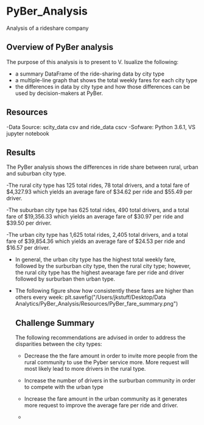 # PyBer_Analysis
Analysis of a rideshare company


## Overview of PyBer analysis
The purpose of this analysis is to present to V. Isualize the following:
- a summary DataFrame of the ride-sharing data by city type
- a multiple-line graph that shows the total weekly fares for each city type
- the differences in data by city type and how those differences can be used by decision-makers at PyBer.




## Resources
-Data Source: scity_data csv and ride_data cscv 
-Sofware: Python 3.6.1, VS jupyter notebook

## Results
The PyBer analysis shows the differences in ride share between rural, urban and suburban city type. 

-The rural city type has 125 total rides, 78 total drivers, and a total fare of $4,327.93 which yields
  an average fare of $34.62 per ride and $55.49 per driver. 

-The suburban city type has 625 total rides, 490 total drivers, and a total fare of $19,356.33 which yields
  an average fare of $30.97 per ride and $39.50 per driver.

-The urban city type has 1,625 total rides, 2,405 total drivers, and a total fare of $39,854.36 which yields
  an average fare of $24.53 per ride and $16.57 per driver. 

- In general, the urban city type has the highest total weekly fare, followed by the surburban city type, then 
  the rural city type; however, the rural city type has the highest avearage fare per ride and driver followed 
  by surburban then urban type. 
 
- The following figure show how consistently these fares are higher than others every week:
  plt.savefig("/Users/jkstuff/Desktop/Data Analytics/PyBer_Analysis/Resources/PyBer_fare_summary.png")  
  
  ## Challenge Summary
  The following recommendations are advised in order to address the disparities between the city types:
  
  - Decrease the the fare amount in order to invite more people from the rural community to use the Pyber service more.
    More request will most likely lead to more drivers in the rural type.
    
  - Increase the number of drivers in the surburban community in order to compete with the urban type

  - Increase the fare amount in the urban community as it generates more request to improve the average fare per ride and driver. 
  - 

